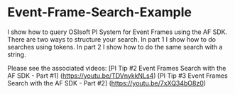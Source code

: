 # Event-Frame-Search-Example
I show how to query OSIsoft PI System for Event Frames using the AF SDK. There are two ways to structure your search. In part 1 I show how to do searches using tokens. In part 2 I show how to do the same search with a string.

Please see the associated videos:
[PI Tip #2 Event Frames Search with the AF SDK - Part #1] (https://youtu.be/TDVnykkNLs4)
[PI Tip #3 Event Frames Search with the AF SDK - Part #2] (https://youtu.be/7xXQ34bO8z0)

